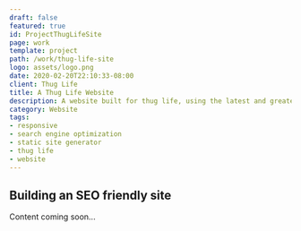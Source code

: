 ```yaml
---
draft: false
featured: true
id: ProjectThugLifeSite
page: work
template: project
path: /work/thug-life-site
logo: assets/logo.png
date: 2020-02-20T22:10:33-08:00
client: Thug Life
title: A Thug Life Website
description: A website built for thug life, using the latest and greatest technologies
category: Website
tags:
- responsive
- search engine optimization
- static site generator
- thug life
- website
---
```


## Building an SEO friendly site

Content coming soon...
